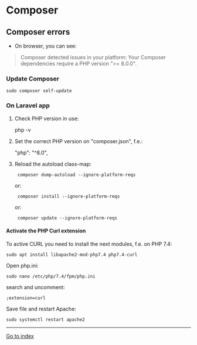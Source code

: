 # Composer

## Composer errors

 * On browser, you can see:

> Composer detected issues in your platform: Your Composer dependencies require a PHP version ">= 8.0.0".

### Update Composer

    sudo composer self-update


### On Laravel app

1. Check PHP version in use:

    php -v


2. Set the correct PHP version on "composer.json", f.e.:

    "php": "^8.0",


3. Reload the autoload class-map:

        composer dump-autoload --ignore-platform-reqs

    or:

        composer install --ignore-platform-reqs

    or:

        composer update --ignore-platform-reqs


#### Activate the PHP Curl extension

To active CURL you need to install the next modules, f.e. on PHP 7.4:

    sudo apt install libapache2-mod-php7.4 php7.4-curl


Open php.ini:

    sudo nano /etc/php/7.4/fpm/php.ini

search and uncomment:

    ;extension=curl

Save file and restart Apache:

    sudo systemctl restart apache2

***

[Go to index](../../README.md)
